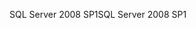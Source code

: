 <span data-ttu-id="c00a0-101">SQL Server 2008 SP1</span><span class="sxs-lookup"><span data-stu-id="c00a0-101">SQL Server 2008 SP1</span></span>